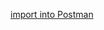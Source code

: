 [import into Postman](https://identity.getpostman.com/login?continue=https%3A%2F%2Fgo.postman.co%2Fworkspace%2FMy-Workspace~084aac28-5d77-4905-875f-e5cb24f974dc%2Fcollection%2F40093120-b6ec1789-4227-4e84-b612-ba711bf08fa4%3Faction%3Dshare%26creator%3D40093120%26active-environment%3D40093120-bd82ded6-9b24-4bb6-9fba-ea9d1672169d&intent=switch-account&target_team=)